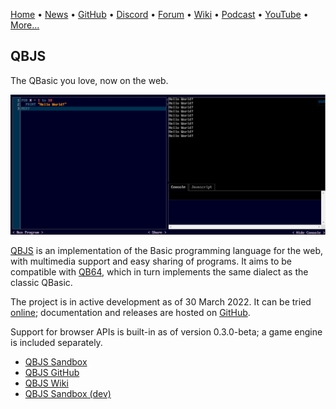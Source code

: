 [Home](https://qb64.com) • [News](news.md) • [GitHub](github.md) • [Discord](discord.md) • [Forum](forum.md) • [Wiki](wiki.md) • [Podcast](podcast.md) • [YouTube](youtube.md) • [More...](more.md)

## QBJS

The QBasic you love, now on the web.

[![QBJS](images/qbjs.png)](https://qbjs.org)

[QBJS](http://qbjs.org) is an implementation of the Basic programming language for the web, with multimedia support and easy sharing of programs. It aims to be compatible with [QB64](htts://qb64.com), which in turn implements the same dialect as the classic QBasic.

The project is in active development as of 30 March 2022. It can be tried [online](https://qbjs.org); documentation and releases are hosted on [GitHub](https://github.com/boxgaming/qbjs).

Support for browser APIs is built-in as of version 0.3.0-beta; a game engine is included separately.

- [QBJS Sandbox](https://boxgm.itch.io/qbjs)
- [QBJS GitHub](https://github.com/boxgaming/qbjs)
- [QBJS Wiki](https://github.com/boxgaming/qbjs/wiki)
- [QBJS Sandbox (dev)](boxgm.itch.io/qbjs-dev)
